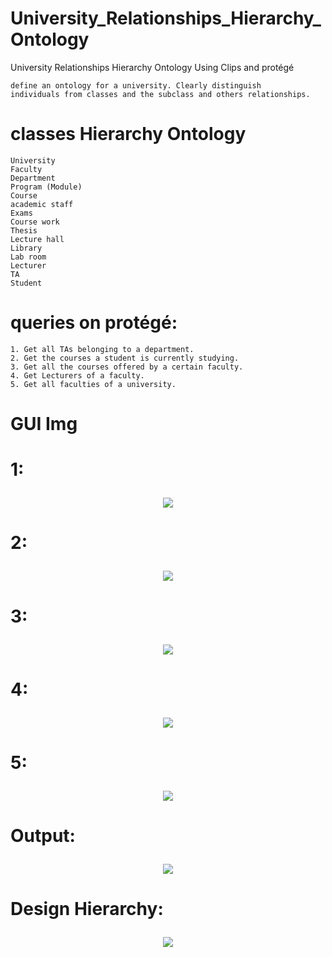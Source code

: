 # University_Relationships_Hierarchy_Ontology
 University Relationships Hierarchy Ontology Using Clips and protégé
    
    define an ontology for a university. Clearly distinguish
    individuals from classes and the subclass and others relationships.

# classes Hierarchy Ontology
    University
    Faculty
    Department
    Program (Module)
    Course
    academic staff
    Exams
    Course work
    Thesis
    Lecture hall
    Library
    Lab room
    Lecturer
    TA
    Student

# queries on protégé:
    1. Get all TAs belonging to a department.
    2. Get the courses a student is currently studying.
    3. Get all the courses offered by a certain faculty.
    4. Get Lecturers of a faculty.
    5. Get all faculties of a university.
    
 # GUI Img
# <p>1:</p>
<div id="header" align="center">
  <img src="https://github.com/AhmedSayed117/University_Relationships_Hierarchy_Ontology/blob/main/Gui%20img/1.png?raw=true"/>
</div>

# <p>2:</p>
<div id="header" align="center">
  <img src="https://github.com/AhmedSayed117/University_Relationships_Hierarchy_Ontology/blob/main/Gui%20img/2.png?raw=true"/>
</div>

# <p>3:</p>
<div id="header" align="center">
  <img src="https://github.com/AhmedSayed117/University_Relationships_Hierarchy_Ontology/blob/main/Gui%20img/3.png?raw=true"/>
</div>

# <p>4:</p>
<div id="header" align="center">
  <img src="https://github.com/AhmedSayed117/University_Relationships_Hierarchy_Ontology/blob/main/Gui%20img/4.png?raw=true"/>
</div>

# <p>5:</p>
<div id="header" align="center">
  <img src="https://github.com/AhmedSayed117/University_Relationships_Hierarchy_Ontology/blob/main/Gui%20img/5.png?raw=true"/>
</div>

# <p>Output:</p>
<div id="header" align="center">
  <img src="https://github.com/AhmedSayed117/University_Relationships_Hierarchy_Ontology/blob/main/Gui%20img/output.png?raw=true"/>
</div>


# <p>Design Hierarchy:</p>
<div id="header" align="center">
  <img src="https://github.com/AhmedSayed117/University_Relationships_Hierarchy_Ontology/blob/main/prot%C3%A9g%C3%A9/SystemDesign.jpg?raw=true"/>
</div>
